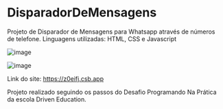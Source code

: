 # DisparadorDeMensagens

Projeto de Disparador de Mensagens para Whatsapp através de números de telefone.
Linguagens utilizadas: HTML, CSS e Javascript

![image](https://user-images.githubusercontent.com/95457629/165322637-13219014-1153-4cc2-af35-6a4f66959893.png)

![image](https://user-images.githubusercontent.com/95457629/165368936-d8d31ccd-0ee1-4fba-ad80-9499a4bed3db.png)

Link do site: https://z0eifj.csb.app

Projeto realizado seguindo os passos do Desafio Programando Na Prática da escola Driven Education.


